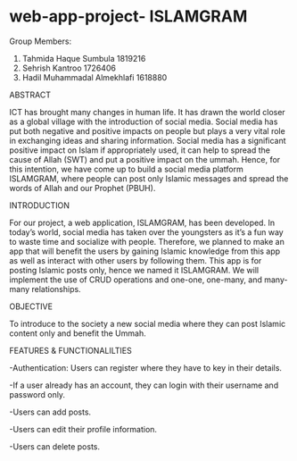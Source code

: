 # web-app-project- ISLAMGRAM


Group Members:
  1) Tahmida Haque Sumbula 1819216
  2) Sehrish Kantroo 1726406
  3) Hadil Muhammadal Almekhlafi 1618880


ABSTRACT

ICT has brought many changes in human life. It has drawn the world closer as a global village with the introduction of social media. Social media has put both negative and positive impacts on people but plays a very vital role in exchanging ideas and sharing information. Social media has a significant positive impact on Islam if appropriately used, it can help to spread the cause of Allah (SWT) and put a positive impact on the ummah. Hence, for this intention, we have come up to build a social media platform ISLAMGRAM, where people can post only Islamic messages and spread the words of Allah and our Prophet (PBUH).

INTRODUCTION

For our project, a web application, ISLAMGRAM, has been developed. In today’s world, social media has taken over the youngsters as it’s a fun way to waste time and socialize with people. Therefore, we planned to make an app that will benefit the users by gaining Islamic knowledge from this app as well as interact with other users by following them. This app is for posting Islamic posts only, hence we named it ISLAMGRAM. We will implement the use of CRUD operations and one-one, one-many, and many-many relationships.


OBJECTIVE

To introduce to the society a new social media where they can post Islamic content only and benefit the Ummah. 

FEATURES & FUNCTIONALILTIES 

-Authentication: Users can register where they have to key in their details.

-If a user already has an account, they can login with their username and password only. 

-Users can add posts.

-Users can edit their profile information.

-Users can delete posts.


